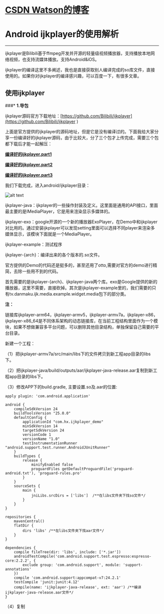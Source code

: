 # [CSDN Watson的博客](http://blog.csdn.net/huaxun66)

#  **Android ijkplayer的使用解析** 
---
ijkplayer是Bilibili基于ffmpeg开发并开源的轻量级视频播放器，支持播放本地网络视频，也支持流媒体播放。支持Android&iOS。

ijkplayer的编译这里不多阐述，我也是直接获取别人编译完成的so库文件，直接使用的。如果你对ijkplayer的编译感兴趣，可以百度一下，有很多文章。

## 使用ijkplayer

###* **1.导包**

ijkplayer源码官方下载地址：[https://github.com/Bilibili/ijkplayer](https://github.com/Bilibili/ijkplayer )

上面是官方提供的ijkplayer的源码地址，但是它是没有编译过的。下面我给大家分享一份编译好的ijkplayer源码，由于比较大，分了三个包才上传完成，需要三个包都下载后才能一起解压： 

**[编译好的ijkplayer.part1 ](http://download.csdn.net/detail/huaxun66/9705290)**

**[编译好的ijkplayer.part2 ](http://download.csdn.net/detail/huaxun66/9705293)**

**[编译好的ijkplayer.part3 ](http://download.csdn.net/detail/huaxun66/9705297 )**

我们下载完成，进入android/ijkplayer目录：

![alt text](http://img.blog.csdn.net/20161129220820865)

ijkplayer-java：ijkplayer的一些操作封装及定义。这里面是通用的API接口，里面最主要的是IMediaPlayer，它是用来渲染显示多媒体的。

ijkplayer-exo：google开源的一个新的播放器ExoPlayer，在Demo中和ijkplayer对比用的。通过安装ijkplayer可以发现setting里面可以选择不同player来渲染多媒体显示，该模块下面就是一个MediaPlayer。  

ijkplayer-example：测试程序	  
	
ijkplayer-{arch}：编译出来的各个版本的.so文件。		  

官方提供的Demo的代码还是挺多的，甚至还用了otto,需要对官方的demo进行精简，去除一些用不到的代码。 		  

首先需要的是ijkplayer-{arch}、ijkplayer-java两个库。exo是Google提供的新的播放器，这里不需要，直接砍掉。其次是ijkplayer-example里的，我们需要的只有tv.danmaku.ijk.media.example.widget.media包下的部分类。	
	   
**注：** 

链接库ijkplayer-arm64，ijkplayer-armv5，ijkplayer-armv7a，ijkplayer-x86，ijkplayer-x86_64是不同体系架构的动态链接库，在当前工程结构里面作为一个模块，如果不想做兼容多平台问题，可以删除其他目录结构，单独保留自己需要的平台目录。

新建一个工程： 

（1）把ijkplayer-armv7a/src/main/libs下的文件拷贝到新工程app目录的libs下。 

（2）把ijkplayer-java/build/outputs/aar/ijkplayer-java-release.aar复制到新工程app目录的libs下。 

（3）修改APP下的build.gradle, 主要设置.so及.aar的位置:
		
	apply plugin: 'com.android.application'

	android {
	    compileSdkVersion 24
	    buildToolsVersion "25.0.0"
	    defaultConfig {
	        applicationId "com.hx.ijkplayer_demo"
	        minSdkVersion 14
	        targetSdkVersion 24
	        versionCode 1
	        versionName "1.0"
	        testInstrumentationRunner "android.support.test.runner.AndroidJUnitRunner"
	    }
	    buildTypes {
	        release {
	            minifyEnabled false
	            proguardFiles getDefaultProguardFile('proguard-android.txt'), 'proguard-rules.pro'
	        }
	    }
	    sourceSets {
	        main {
	            jniLibs.srcDirs = ['libs']  /**在libs文件夹下找so文件*/
	        }
	    }
	}

	repositories {
	    mavenCentral()
	    flatDir {
	        dirs 'libs' /**在libs文件夹下找aar文件*/
	    }
	}
	
	dependencies {
	    compile fileTree(dir: 'libs', include: ['*.jar'])
	    androidTestCompile('com.android.support.test.espresso:espresso-core:2.2.2', {
	        exclude group: 'com.android.support', module: 'support-annotations'
	    })
	    compile 'com.android.support:appcompat-v7:24.2.1'
	    testCompile 'junit:junit:4.12'
	    compile(name: 'ijkplayer-java-release', ext: 'aar') /**编译ijkplayer-java-release.aar文件*/
	}

（4）复制
